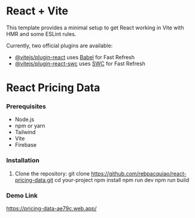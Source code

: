 # React + Vite

This template provides a minimal setup to get React working in Vite with HMR and some ESLint rules.

Currently, two official plugins are available:

- [@vitejs/plugin-react](https://github.com/vitejs/vite-plugin-react/blob/main/packages/plugin-react/README.md) uses [Babel](https://babeljs.io/) for Fast Refresh
- [@vitejs/plugin-react-swc](https://github.com/vitejs/vite-plugin-react-swc) uses [SWC](https://swc.rs/) for Fast Refresh


# React Pricing Data

### Prerequisites

- Node.js
- npm or yarn
- Tailwind
- Vite
- Firebase

### Installation

1. Clone the repository:
   git clone https://github.com/rebpacquiao/react-pricing-data.git
   cd your-project
   npm install
   npm run dev
   npm run build

### Demo Link
https://pricing-data-ae79c.web.app/
